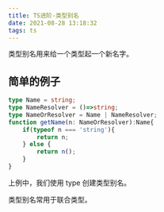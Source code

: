 ```yaml
---
title: TS进阶-类型别名
date: 2021-08-28 13:18:32
tags: ts
---
```


类型别名用来给一个类型起一个新名字。
<!-- more -->
## 简单的例子

```ts
type Name = string;
type NameResolver = ()=>string;
type NameOrResolver = Name | NameResolver;
function getName(n: NameOrResolver):Name{
	if(typeof n === 'string'){
		return n;
	} else {
		return n();
	}
}
```

上例中，我们使用 type 创建类型别名。

类型别名常用于联合类型。
